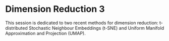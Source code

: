 # Dimension Reduction 3
This session is dedicated to two recent methods for dimension reduction: t-distributed Stochastic Neighbour Embeddings (t-SNE) and Uniform Manifold Approximation and Projection (UMAP).
